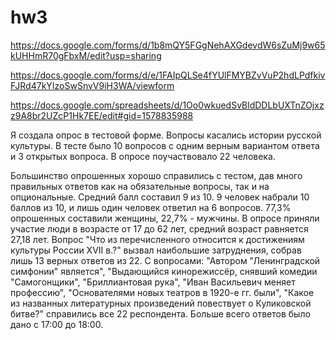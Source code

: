 # hw3

https://docs.google.com/forms/d/1b8mQY5FGgNehAXGdevdW6sZuMj9w65kUHHmR70gFbxM/edit?usp=sharing

https://docs.google.com/forms/d/e/1FAIpQLSe4fYUlFMYBZvVuP2hdLPdfkivFJRd47kYIzoSwSnvV9iH3WA/viewform

https://docs.google.com/spreadsheets/d/1Oo0wkuedSvBldDDLbUXTnZOjxzz9A8br2UZcP1Hk7EE/edit#gid=1578835988

Я создала опрос в тестовой форме. Вопросы касались истории русской культуры. В тесте было 10 вопросов с одним верным вариантом ответа и 3 открытых вопроса. В опросе поучаствовало 22 человека.

Большинство опрошенных хорошо справились с тестом, дав много правильных ответов как на обязательные вопросы, так и на опциональные. Средний балл составил 9 из 10. 9 человек набрали 10 баллов из 10, и лишь один человек ответил на 6 вопросов. 77,3% опрошенных составили женщины, 22,7% - мужчины. В опросе приняли участие люди в возрасте от 17 до 62 лет, средний возраст равняется 27,18 лет. Вопрос "Что из перечисленного относится к достижениям культуры России XVII в.?" вызвал наибольшие затруднения, собрав лишь 13 верных ответов из 22. С вопросами: "Автором "Ленинградской симфонии" является", "Выдающийся кинорежиссёр, снявший комедии "Самогонщики", "Бриллиантовая рука", "Иван Васильевич меняет профессию", "Основателями новых театров в 1920-е гг. были", "Какое из названных литературных произведений повествует о Куликовской битве?" справились все 22 респондента. Больше всего ответов было дано с 17:00 до 18:00.
